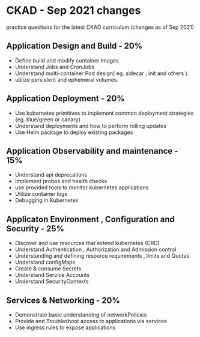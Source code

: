 # CKAD - Sep 2021 changes 
practice questions for the latest CKAD curriculum (changes as of Sep 2021)


## Application Design and Build - 20% 
* Define build and modify container Images <br/>
* Understand Jobs and CronJobs <br/>
* Understand multi-container Pod design( eg. sidecar , init and others ).  <br/>
* utilize persistent and ephemeral volumes. <br/>

## Application Deployment - 20% 
* Use kubernetes primitives to implement common deployment strategies (eg. blue/green or canary) <br/>
* Understand deployments and how to perform rolling updates <br/>
* Use Helm package to deploy existing packages <br />

## Application Observability and maintenance - 15%
* Understand api deprecations <br />
* Implement probes and health checks <br />
* use provided tools to monitor kubernetes applications <br/>
* Utilize container logs <br/>
* Debugging in Kubernetes <br/>

## Applicaton Environment , Configuration and Security - 25%
* Discover and use resources that extend kubernetes (CRD) <br/>
* Understand Authentication , Authorization and Admission control <br/>
* Understanding and defining resource requirements , limits and Quotas <br/>
* Understand configMaps <br/>
* Create & consume Secrets <br/>
* Understand Service Accounts <br/>
* Understand SecurityContexts <br/>

## Services & Networking - 20%
* Demonstrate basic understanding of networkPolicies <br/>
* Provide and Troubleshoot access to applications via services <br/>
* Use ingress rules to expose applications <br/>


